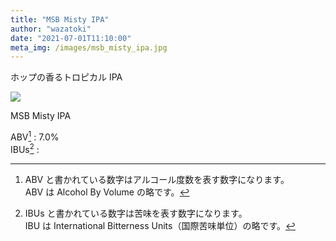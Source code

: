 ```yaml
---
title: "MSB Misty IPA"
author: "wazatoki"
date: "2021-07-01T11:10:00"
meta_img: /images/msb_misty_ipa.jpg
---
```


ホップの香るトロピカル IPA

<div class="figure">

![](/images/msb_misty_ipa.jpg)

<p class="caption">MSB Misty IPA</p>

</div>

ABV[^1] : 7.0%  
IBUs[^2] : 


[^1]:ABV と書かれている数字はアルコール度数を表す数字になります。  
ABV は Alcohol By Volume の略です。

[^2]:IBUs と書かれている数字は苦味を表す数字になります。  
IBU は International Bitterness Units（国際苦味単位）の略です。
